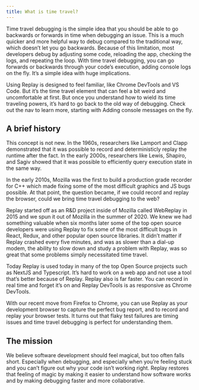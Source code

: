 ```yaml
---
title: What is time travel?
---
```


Time travel debugging is the simple idea that you should be able to go backwards or forwards in time when debugging an issue. This is a much quicker and more helpful way to debug compared to the traditional way, which doesn’t let you go backwards. Because of this limitation, most developers debug by adjusting some code, reloading the app, checking the logs, and repeating the loop. With time travel debugging, you can go forwards or backwards through your code’s execution, adding console logs on the fly. It’s a simple idea with huge implications.

Using Replay is designed to feel familiar, like Chrome DevTools and VS Code. But it’s the time travel element that can feel a bit weird and uncomfortable at first. But once you understand how to wield its time traveling powers, it’s hard to go back to the old way of debugging. Check out the nav to learn more, starting with Adding console messages on the fly.

## A brief history

This concept is not new. In the 1960s, researchers like Lamport and Clapp demonstrated that it was possible to record and deterministicly replay the runtime after the fact. In the early 2000s, researchers like Lewis, Shapiro, and Sagiv showed that it was possible to efficiently query execution state in the same way.

In the early 2010s, Mozilla was the first to build a production grade recorder for C++ which made fixing some of the most difficult graphics and JS bugs possible. At that point, the question became, if we could record and replay the browser, could we bring time travel debugging to the web?

Replay started off as an R&D project inside of Mozilla called WebReplay in 2015 and we spun it out of Mozilla in the summer of 2020. We knew we had something valuable when six months later some of the top open source developers were using Replay to fix some of the most difficult bugs in React, Redux, and other popular open source libraries. It didn’t matter if Replay crashed every five minutes, and was as slower than a dial-up modem, the ability to slow down and study a problem with Replay, was so great that some problems simply necessitated time travel.

Today Replay is used today in many of the top Open Source projects such as NextJS and Typescript. It’s hard to work on a web app and not use a tool that’s better because of Replay. Replay also is far faster. You can record in real time and forget it’s on and Replay DevTools is as responsive as Chrome DevTools.

With our recent move from Firefox to Chrome, you can use Replay as your development browser to capture the perfect bug report, and to record and replay your browser tests. It turns out that flaky test failures are timing issues and time travel debugging is perfect for understanding them.

## The mission

We believe software development should feel magical, but too often falls short. Especially when debugging, and especially when you’re feeling stuck and you can’t figure out why your code isn’t working right. Replay restores that feeling of magic by making it easier to understand how software works and by making debugging faster and more collaborative.
